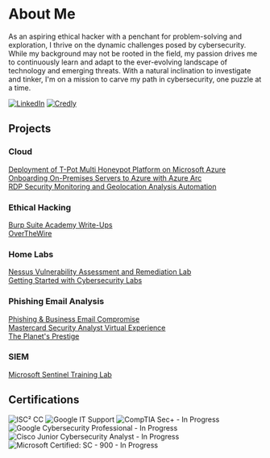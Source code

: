 # About Me


As an aspiring ethical hacker with a penchant for problem-solving and exploration, I thrive on the dynamic challenges posed by cybersecurity. While my background may not be rooted in the field, my passion drives me to continuously learn and adapt to the ever-evolving landscape of technology and emerging threats. With a natural inclination to investigate and tinker, I'm on a mission to carve my path in cybersecurity, one puzzle at a time.

[![LinkedIn](https://img.shields.io/badge/LinkedIn-Connect-blue?style=flat-square&logo=linkedin)](https://www.linkedin.com/in/acibojbp/)
[![Credly](https://img.shields.io/badge/Credly-Achievements-orange?style=flat-square&logo=credly)](https://www.credly.com/users/judeacibo/)


## Projects

### Cloud

[Deployment of T-Pot Multi Honeypot Platform on Microsoft Azure](https://github.com/acibojbp/Azure-Honeypot)  
[Onboarding On-Premises Servers to Azure with Azure Arc](https://github.com/acibojbp/Azure-Arc)  
[RDP Security Monitoring and Geolocation Analysis Automation](https://github.com/acibojbp/Failed-RDP-World-Map)  

### Ethical Hacking

[Burp Suite Academy Write-Ups](https://github.com/acibojbp/Burp-Suite-Academy)  
[OverTheWire](https://github.com/acibojbp/OverTheWire)

### Home Labs

[Nessus Vulnerability Assessment and Remediation Lab](https://github.com/acibojbp/Vulnerability-Assessment-Lab)  
[Getting Started with Cybersecurity Labs](https://github.com/acibojbp/Cybersecurity-Labs-Setup)

### Phishing Email Analysis

[Phishing & Business Email Compromise](https://github.com/acibojbp/RangeForce-Phishing)  
[Mastercard Security Analyst Virtual Experience](https://github.com/acibojbp/Mastercard-Phishing)  
[The Planet's Prestige](https://github.com/acibojbp/BTLO-Writeups/blob/main/Challenges/the-planets-prestige.md)  

### SIEM

[Microsoft Sentinel Training Lab](https://github.com/acibojbp/Azure-Sentinel-Training-Lab)  

## Certifications

![ISC² CC](https://img.shields.io/badge/ISC%C2%B2%20CC-Certified-blue?style=flat-square&logo=isc2)
![Google IT Support](https://img.shields.io/badge/Google%20IT%20Support%20Professional-Certified-green?style=flat-square&logo=google)
![CompTIA Sec+ - In Progress](https://img.shields.io/badge/CompTIA%20Sec%2B-In%20Progress-yellow?style=flat-square&logo=comptia)
![Google Cybersecurity Professional - In Progress](https://img.shields.io/badge/Google%20Cybersecurity%20Professional-In%20Progress-yellow?style=flat-square&logo=google)
![Cisco Junior Cybersecurity Analyst - In Progress](https://img.shields.io/badge/Cisco%20Junior%20Cybersecurity%20Analyst-In%20Progress-yellow?style=flat-square&logo=cisco)
![Microsoft Certified: SC - 900 - In Progress](https://img.shields.io/badge/Microsoft%20Certified%3A%20SC%20--%20900-In%20Progress-yellow?style=flat-square&logo=microsoft)

<!--
**acibojbp/acibojbp** is a ✨ _special_ ✨ repository because its `README.md` (this file) appears on your GitHub profile.

Here are some ideas to get you started:

- 🔭 I’m currently working on ...
- 🌱 I’m currently learning ...
- 👯 I’m looking to collaborate on ...
- 🤔 I’m looking for help with ...
- 💬 Ask me about ...
- 📫 How to reach me: ...
- 😄 Pronouns: ...
- ⚡ Fun fact: ...
-->
